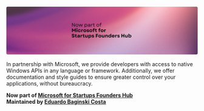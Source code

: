 [img_banner]: ./assets/linkedin_rounded.png
[social_author]: https://github.com/eduardobaginskicosta
[social_novus]: https://www.linkedin.com/company/novusinspire/
[url_microsoft]: https://www.microsoft.com/en-us/startups

<!--  -->

![ThirtyTwo Interops][img_banner]

In partnership with Microsoft, we provide developers with access to native Windows APIs
in any language or framework. Additionally, we offer documentation and style guides to
ensure greater control over your applications, without bureaucracy.

**Now part of [Microsoft for Startups Founders Hub][url_microsoft]**  
**Maintained by [Eduardo Baginski Costa][social_author]**
